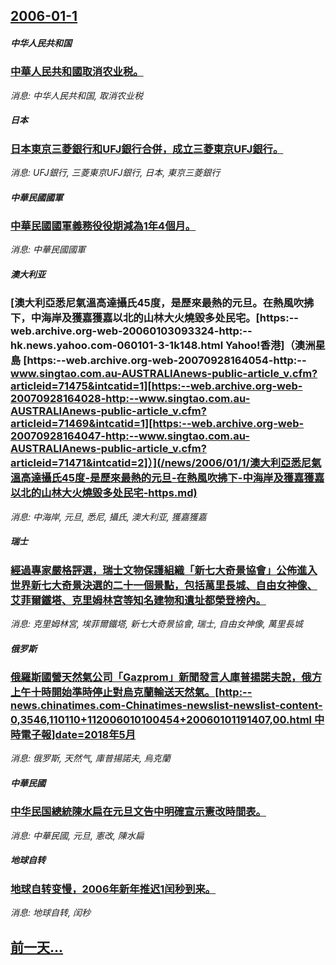 ## [2006-01-1](/news/2006/01/1/index.md)

##### 中华人民共和国
### [ 中華人民共和國取消农业税。](/news/2006/01/1/中華人民共和國取消农业税.md)
_消息: 中华人民共和国, 取消农业税_

##### 日本
### [ 日本東京三菱銀行和UFJ銀行合併，成立三菱東京UFJ銀行。](/news/2006/01/1/日本東京三菱銀行和UFJ銀行合併-成立三菱東京UFJ銀行.md)
_消息: UFJ銀行, 三菱東京UFJ銀行, 日本, 東京三菱銀行_

##### 中華民國國軍
### [ 中華民國國軍義務役役期減為1年4個月。](/news/2006/01/1/中華民國國軍義務役役期減為1年4個月.md)
_消息: 中華民國國軍_

##### 澳大利亚
### [澳大利亞悉尼氣溫高達攝氏45度，是歷來最熱的元旦。在熱風吹拂下，中海岸及獲嘉獲嘉以北的山林大火燒毀多处民宅。[https:--web.archive.org-web-20060103093324-http:--hk.news.yahoo.com-060101-3-1k148.html Yahoo!香港]（澳洲星島 [https:--web.archive.org-web-20070928164054-http:--www.singtao.com.au-AUSTRALIAnews-public-article_v.cfm?articleid=71475&intcatid=1][https:--web.archive.org-web-20070928164028-http:--www.singtao.com.au-AUSTRALIAnews-public-article_v.cfm?articleid=71469&intcatid=1][https:--web.archive.org-web-20070928164047-http:--www.singtao.com.au-AUSTRALIAnews-public-article_v.cfm?articleid=71471&intcatid=2]）](/news/2006/01/1/澳大利亞悉尼氣溫高達攝氏45度-是歷來最熱的元旦-在熱風吹拂下-中海岸及獲嘉獲嘉以北的山林大火燒毀多处民宅-https.md)
_消息: 中海岸, 元旦, 悉尼, 攝氏, 澳大利亚, 獲嘉獲嘉_

##### 瑞士
### [經過專家嚴格評選，瑞士文物保護組織「新七大奇景協會」公佈進入世界新七大奇景決選的二十一個景點，包括萬里長城、自由女神像、艾菲爾鐵塔、克里姆林宮等知名建物和遺址都榮登榜內。](/news/2006/01/1/經過專家嚴格評選-瑞士文物保護組織-新七大奇景協會-公佈進入世界新七大奇景決選的二十一個景點-包括萬里長城-自由女神像.md)
_消息: 克里姆林宮, 埃菲爾鐵塔, 新七大奇景協會, 瑞士, 自由女神像, 萬里長城_

##### 俄罗斯
### [俄羅斯國營天然氣公司「Gazprom」新聞發言人庫普揚諾夫說，俄方上午十時開始準時停止對烏克蘭輸送天然氣。[http:--news.chinatimes.com-Chinatimes-newslist-newslist-content-0,3546,110110+112006010100454+20060101191407,00.html 中時電子報]date=2018年5月 ](/news/2006/01/1/俄羅斯國營天然氣公司-Gazprom-新聞發言人庫普揚諾夫說-俄方上午十時開始準時停止對烏克蘭輸送天然氣-http.md)
_消息: 俄罗斯, 天然气, 庫普揚諾夫, 烏克蘭_

##### 中華民國
### [中华民国總統陳水扁在元旦文告中明確宣示憲改時間表。](/news/2006/01/1/中华民国總統陳水扁在元旦文告中明確宣示憲改時間表.md)
_消息: 中華民國, 元旦, 憲改, 陳水扁_

##### 地球自转
### [地球自转变慢，2006年新年推迟1闰秒到来。](/news/2006/01/1/地球自转变慢-2006年新年推迟1闰秒到来.md)
_消息: 地球自转, 闰秒_

## [前一天...](/news/2005/12/27/index.md)

